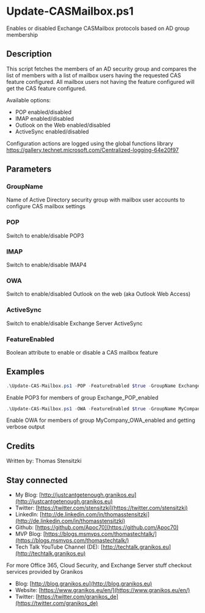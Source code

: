 # Update-CASMailbox.ps1

Enables or disabled Exchange CASMailbox protocols based on AD group membership

## Description

This script fetches the members of an AD security group and compares the list of members with a list of mailbox users having the requested CAS feature configured. All mailbox users not having the feature configured will get the CAS feature configured.

Available options:

- POP enabled/disabled
- IMAP enabled/disabled
- Outlook on the Web enabled/disabled
- ActiveSync enabled/disabled

Configuration actions are logged using the global functions library https://gallery.technet.microsoft.com/Centralized-logging-64e20f97

## Parameters

### GroupName

Name of Active Directory security group with mailbox user accounts to configure CAS mailbox settings

### POP

Switch to enable/disable POP3

### IMAP

Switch to enable/disable IMAP4

### OWA

Switch to enable/disabled Outlook on the web (aka Outlook Web Access)

### ActiveSync

Switch to enable/disable Exchange Server ActiveSync

### FeatureEnabled

Boolean attribute to enable or disable a CAS mailbox feature

## Examples

``` PowerShell
.\Update-CAS-Mailbox.ps1 -POP -FeatureEnabled $true -GroupName Exchange_POP_enabled
```

Enable POP3 for members of group Exchange_POP_enabled

``` PowerShell
.\Update-CAS-Mailbox.ps1 -OWA -FeatureEnabled $true -GroupName MyCompany_OWA_enabled -Verbose
```

Enable OWA for members of group MyCompany_OWA_enabled and getting verbose output

## Credits

Written by: Thomas Stensitzki

## Stay connected

- My Blog: [http://justcantgetenough.granikos.eu](http://justcantgetenough.granikos.eu)
- Twitter: [https://twitter.com/stensitzki](https://twitter.com/stensitzki)
- LinkedIn: [http://de.linkedin.com/in/thomasstensitzki](http://de.linkedin.com/in/thomasstensitzki)
- Github: [https://github.com/Apoc70](https://github.com/Apoc70)
- MVP Blog: [https://blogs.msmvps.com/thomastechtalk/](https://blogs.msmvps.com/thomastechtalk/)
- Tech Talk YouTube Channel (DE): [http://techtalk.granikos.eu](http://techtalk.granikos.eu)

For more Office 365, Cloud Security, and Exchange Server stuff checkout services provided by Granikos

- Blog: [http://blog.granikos.eu](http://blog.granikos.eu)
- Website: [https://www.granikos.eu/en/](https://www.granikos.eu/en/)
- Twitter: [https://twitter.com/granikos_de](https://twitter.com/granikos_de)